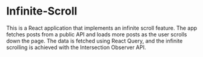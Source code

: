 # Infinite-Scroll
This is a React application that implements an infinite scroll feature. The app fetches posts from a public API and loads more posts as the user scrolls down the page. The data is fetched using React Query, and the infinite scrolling is achieved with the Intersection Observer API.
